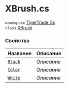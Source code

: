 
# XBrush.cs
`namespace` [TigerTrade.Dx](../TigerTrade.Dx.md)  
    `class` [XBrush](../../XBrush.cs.md)

### Свойства
| Название | Описание |
| --- | --- |
| [`Black`](./Свойства/Black.md) | *Описание* |
| [`Color`](./Свойства/Color.md) | *Описание* |
| [`White`](./Свойства/White.md) | *Описание* |
